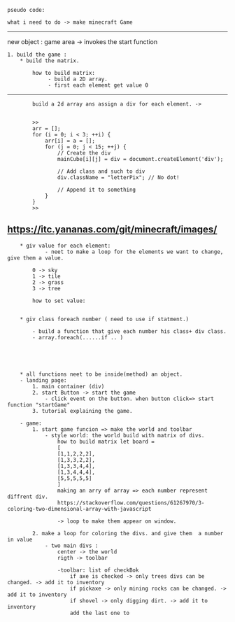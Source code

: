     pseudo code:

    what i need to do -> make minecraft Game
------------------------------------------------
new object : game area -> invokes the start function

    1. build the game :
        * build the matrix.

            how to build matrix: 
                 - build a 2D array.
                 - first each element get value 0 

            
-----------------------------------------------------------
            build a 2d array ans assign a div for each element. ->
            

            >>
            arr = [];
            for (i = 0; i < 3; ++i) {
                arr[i] = a = [];
                for (j = 0; j < 15; ++j) {
                    // Create the div
                    mainCube[i][j] = div = document.createElement('div');

                    // Add class and such to div
                    div.className = "letterPix"; // No dot!

                    // Append it to something
                }
            }
            >>

https://itc.yananas.com/git/minecraft/images/
--------------------------------------------------------------
        
        * giv value for each element:
                - neet to make a loop for the elements we want to change, give them a value. 

            0 -> sky
            1 -> tile
            2 -> grass
            3 -> tree

            how to set value:


        * giv class foreach number ( need to use if statment.)

            - build a function that give each number his class+ div class. 
            - array.foreach(......if .. )





        * all functions neet to be inside(method) an object.
        - landing page:
            1. main container (div)
            2. start Button -> start the game
                - click event on the button. when button click=> start function "startGame"
            3. tutorial explaining the game.

        - game:
            1. start game funcion => make the world and toolbar
                - style world: the world build with matrix of divs.
                    how to build matrix let board =
                    [
                    [1,1,2,2,2],
                    [1,3,3,2,2],
                    [1,3,3,4,4],
                    [1,3,4,4,4],
                    [5,5,5,5,5]
                    ]
                    making an arry of array => each number represent diffrent div.
                    https://stackoverflow.com/questions/61267970/3-coloring-two-dimensional-array-with-javascript

                    -> loop to make them appear on window.

            2. make a loop for coloring the divs. and give them  a number in value
                - two main divs :
                    center -> the world
                    rigth -> toolbar

                    -toolbar: list of checkBok
                        if axe is checked -> only trees divs can be changed. -> add it to inventory
                        if pickaxe -> only mining rocks can be changed. -> add it to inventory
                        if shovel -> only digging dirt. -> add it to inventory
                        add the last one to
